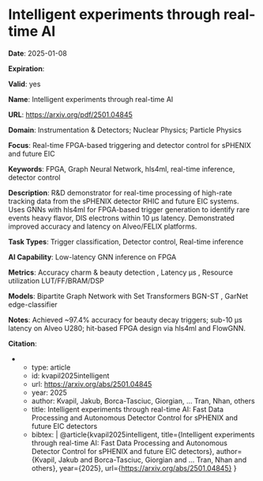 # Intelligent experiments through real-time AI

**Date**: 2025-01-08

**Expiration**: 

**Valid**: yes

**Name**: Intelligent experiments through real-time AI

**URL**: https://arxiv.org/pdf/2501.04845

**Domain**: Instrumentation & Detectors; Nuclear Physics; Particle Physics

**Focus**: Real-time FPGA-based triggering and detector control for sPHENIX and future EIC

**Keywords**: FPGA, Graph Neural Network, hls4ml, real-time inference, detector control

**Description**: R&D demonstrator for real-time processing of high-rate tracking data from the sPHENIX detector  RHIC  and future EIC systems. Uses GNNs with hls4ml for FPGA-based trigger generation to identify rare events  heavy flavor, DIS electrons  within 10 µs latency. Demonstrated improved accuracy and latency on Alveo/FELIX platforms. 

**Task Types**: Trigger classification, Detector control, Real-time inference

**AI Capability**: Low-latency GNN inference on FPGA

**Metrics**: Accuracy  charm & beauty detection , Latency  µs , Resource utilization  LUT/FF/BRAM/DSP 

**Models**: Bipartite Graph Network with Set Transformers  BGN-ST , GarNet  edge-classifier 

**Notes**: Achieved ~97.4% accuracy for beauty decay triggers; sub-10 µs latency on Alveo U280; hit-based FPGA design via hls4ml and FlowGNN.

**Citation**:

-
  - type: article
  - id: kvapil2025intelligent
  - url: https://arxiv.org/abs/2501.04845
  - year: 2025
  - author: Kvapil, Jakub, Borca-Tasciuc, Giorgian, ... Tran, Nhan, others
  - title: Intelligent experiments through real-time AI: Fast Data Processing and Autonomous Detector Control for sPHENIX and future EIC detectors
  - bibtex: |
      @article{kvapil2025intelligent,
        title={Intelligent experiments through real-time AI: Fast Data Processing and Autonomous Detector Control for sPHENIX and future EIC detectors},
        author={Kvapil, Jakub and Borca-Tasciuc, Giorgian and ... Tran, Nhan and others},
        year={2025},
        url={https://arxiv.org/abs/2501.04845}
      }

